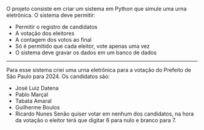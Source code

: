 O projeto consiste em criar um sistema em Python que simule uma urna eletrônica. O sistema deve permitir:
- Permitir o registro de candidatos
- A votação dos eleitores
- A contagem dos votos ao final
- Só é permitido que cada eleitor, vote apenas uma vez
- O sistema deve gravar os dados em um banco de dados
--------------------------------------------------------------------------------------------------------------------------------------------------------------------------------------------------------------------------------------------------------------------------------------------------
Para esse sistema criei uma urna eletrônica para a votação do Prefeito de São Paulo para 2024.
Os candidatos são:
- José Luiz Datena
- Pablo Marçal
- Tabata Amaral
- Guilherme Boulos
- Ricardo Nunes
Senão quiser votar em nenhum dos candidatos, na hora da votação o eleitor terá que digitar 6 para nulo e branco para 7.
